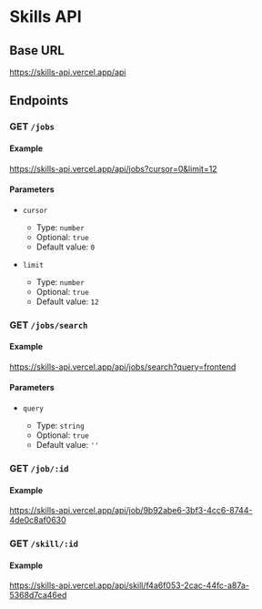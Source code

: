 # Skills API

## Base URL

https://skills-api.vercel.app/api

## Endpoints

### GET `/jobs`

#### Example

https://skills-api.vercel.app/api/jobs?cursor=0&limit=12

#### Parameters

- `cursor`

  - Type: `number`
  - Optional: `true`
  - Default value: `0`

- `limit`

  - Type: `number`
  - Optional: `true`
  - Default value: `12`

### GET `/jobs/search`

#### Example

https://skills-api.vercel.app/api/jobs/search?query=frontend

#### Parameters

- `query`

  - Type: `string`
  - Optional: `true`
  - Default value: `''`

### GET `/job/:id`

#### Example

https://skills-api.vercel.app/api/job/9b92abe6-3bf3-4cc6-8744-4de0c8af0630

### GET `/skill/:id`

#### Example

https://skills-api.vercel.app/api/skill/f4a6f053-2cac-44fc-a87a-5368d7ca46ed